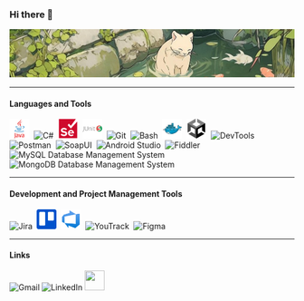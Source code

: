### Hi there 👋

[![Header](https://github.com/raccoonji/raccoonji/blob/main/Assets/header.jpg)](https://www.youtube.com/watch?v=dQw4w9WgXcQ)
<!-- ### Game Development | Full-Stack Quality Assurance -->
---

#### Languages and Tools
<div>
	<img src="https://github.com/devicons/devicon/blob/v2.16.0/icons/java/java-original-wordmark.svg" title="Java" alt="Java" width="35" height="35"/>&nbsp
	<img src="https://upload.wikimedia.org/wikipedia/commons/b/bd/Logo_C_sharp.svg" title="C#" alt="C#" width="35" height="35"/>&nbsp
	<!-- <img src="https://" title="C++" alt="C++" width="35" height="35"/>&nbsp -->
	<img src="https://github.com/devicons/devicon/blob/v2.16.0/icons/selenium/selenium-original.svg" title="Selenium" alt="Selenium" width="35" height="35"/>&nbsp
	<!--<img src="https://p7.hiclipart.com/preview/372/674/327/appium-test-automation-software-testing-selenium-calabash.jpg" title="Appium" alt="Appium" width="35" height="35"/>&nbsp -->
	<img src="https://github.com/devicons/devicon/blob/v2.16.0/icons/junit/junit-original-wordmark.svg" title="JUnit" alt="JUnit" width="35" height="35"/>&nbsp
	<img src="https://cdn.jsdelivr.net/gh/devicons/devicon/icons/git/git-original.svg" title="Git" alt="Git" width="35" height="35"/>&nbsp
	<img src="https://upload.wikimedia.org/wikipedia/commons/thumb/4/4b/Bash_Logo_Colored.svg/1024px-Bash_Logo_Colored.svg.png?20180723054350" title="Bash" alt="Bash" width="35" height="35"/>&nbsp
	<img src="https://github.com/devicons/devicon/blob/v2.16.0/icons/docker/docker-original.svg" title="Docker" alt="Docker" width="35" height="35"/>&nbsp
	<!-- <img src="https://github.com/devicons/devicon/blob/v2.16.0/icons/visualstudio/visualstudio-original.svg" title="Microsoft Visual Studio" alt="Microsoft Visual Studio" width="35" height="35"/>&nbsp
	<img src="https://github.com/devicons/devicon/blob/v2.16.0/icons/intellij/intellij-original.svg" title="IntelliJ IDEA" alt="IntelliJ IDEA" width="35" height="35"/>&nbsp --> 
	<img src="https://github.com/devicons/devicon/blob/v2.16.0/icons/unity/unity-original.svg" title="Unity" alt="Unity" width="35" height="35"/>&nbsp
	<img src="https://d33wubrfki0l68.cloudfront.net/38b5c953a4667366685d55db55d057c86db1fc54/a0fdc/static/acae6b24d940347661ca901ea07f47c1/chrome-dev-logo-icon.png" title="DevTools" alt="DevTools" width="35 height="35/>&nbsp
	<img src="https://seeklogo.com/images/P/postman-logo-0087CA0D15-seeklogo.com.png" title="Postman" alt="Postman" width="35 height="35/>&nbsp
	<img src="https://static0.smartbear.co/smartbearbrand/media/images/home/soapui-icon.svg" title="SoapUI" alt="SoapUI" width="35 height="35/>&nbsp
	<img src="https://cdn.jsdelivr.net/gh/devicons/devicon/icons/androidstudio/androidstudio-original.svg" title="Android Studio" alt="Android Studio" width="35" height="35"/>&nbsp
	<!-- <img src="https://cdn.icon-icons.com/icons2/3053/PNG/512/charles_proxy_macos_bigsur_icon_190302.png" title="Charles Proxy" alt="Charles Proxy" width="35" height="35"/>&nbsp -->
	<img src="https://www.megaleechers.com/storage/Fiddler-Everywhere-Icon.png" title="Fiddler" alt="Fiddler" width="35" height="35"/>&nbsp
	<img src="https://cdn.jsdelivr.net/gh/devicons/devicon/icons/mysql/mysql-original.svg" title="MySQL Database Management System" alt="MySQL Database Management System" width="35" height="35"/>&nbsp
	<img src="https://cdn.jsdelivr.net/gh/devicons/devicon/icons/mongodb/mongodb-original.svg" title="MongoDB Database Management System" alt="MongoDB Database Management System" width="35" height="35/>&nbsp
	<img src="https://github.com/devicons/devicon/blob/v2.16.0/icons/oracle/oracle-original.svg" title="Oracle Database Management System" alt="Oracle Database Management System" width="35" height="35"/>&nbsp
</div>

---

#### Development and Project Management Tools
<div id="badges">
	<img src="https://cdn.jsdelivr.net/gh/devicons/devicon/icons/jira/jira-original.svg" title="Jira" alt="Jira" width="35" height="35"/>&nbsp
	<!-- <img src="https://github.com/devicons/devicon/blob/v2.16.0/icons/confluence/confluence-original-wordmark.svg" title="Confluence" alt="Confluence" width="35" height="35"/>&nbsp -->
	<img src="https://github.com/devicons/devicon/blob/v2.16.0/icons/trello/trello-plain.svg" title="Trello" alt="Trello" width="35" height="35"/>&nbsp
	<img src="https://github.com/devicons/devicon/blob/v2.16.0/icons/azuredevops/azuredevops-original.svg" title="Azure DevOps" alt="Azure DevOps" width="35" height="35"/>&nbsp
	<img src="https://upload.wikimedia.org/wikipedia/commons/thumb/8/8d/YouTrack_Icon.svg/1024px-YouTrack_Icon.svg.png?20200803082248" title="YouTrack" alt="YouTrack" width="35" height="35"/>&nbsp
	<img src="https://cdn.jsdelivr.net/gh/devicons/devicon/icons/figma/figma-original.svg" title="Figma" alt="Figma" width="35" height="35"/>&nbsp
</div>

---

#### Links
<div>
    <!--<a href="mailto:sttelmakh@gmail.com" target="_blank"> -->
      <img src="https://upload.wikimedia.org/wikipedia/commons/7/7e/Gmail_icon_%282020%29.svg" width="35" height="35" alt="Gmail" />
    </a>
	<!-- <a href="https://www.linkedin.com/" target="_blank"> -->
      <img src="https://cdn-icons-png.flaticon.com/512/2504/2504799.png" width="35" height="35" alt="LinkedIn" />
    </a>
    <!--<a href="https://t.me/" target="_blank"> -->
      <img src="https://cdn-icons-png.flaticon.com/512/2111/2111646.png" width="35" height="35 alt="Telegram" />
    </a>
</div>
<!--
---

<div>
  <img height="180em" src="https://github-readme-stats.vercel.app/api?username=raccoonji&show_icons=true&theme=moltack&include_all_commits=true&count_private=true" />
  <img height="180em" src="https://github-readme-stats.vercel.app/api/top-langs/?username=raccoonji&layout=compact&langs_count=6&theme=moltack" />
</div>

[![examplemark](https://github-readme-stats.vercel.app/api?username=raccoonji&show_icons=true&theme=moltack)](https://github.com/anuraghazra/github-readme-stats)

-->
